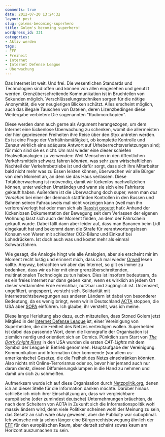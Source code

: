 ```yaml
---
comments: true
date: 2012-07-20 13:24:32
layout: post
slug: golems-becoming-superhero
title: Golem's becoming superhero!
wordpress_id: 331
categories:
- Aktiv werden
tags:
- EFF
- Freiheit
- Internet
- Internet Defense League
- Überwachung
---
```


Das Internet ist weit. Und frei. Die wesentlichen Standards und Technologien sind offen und können von allen eingesehen und genutzt werden. Grenzüberschreitende Kommunikation ist in Bruchteilen von Sekunden möglich. Verschlüsselungstechniken sorgen für die nötige Anonymität, die vor neugierigen Blicken schützt. Alles erscheint möglich, auch das illegale Tauschen von Dateien, deren Lizenzbedingen diese Weitergabe verbieten: Die sogenannten "Raubmordkopien".

Diese werden dann auch gerne als Argument herangezogen, um dem Internet eine lückenlose Überwachung zu schenken, womit die allermeisten der hier gepriesenen Freiheiten ihre Reise über den Styx antreten werden. Es ist eine Frage der Verhältnismäßigkeit, ob komplette Kontrolle und Zensur wirklich eine adäquate Antwort auf Urheberrechtsverletzungen sind; für mich sind sie es nicht. Um mal wieder eine dieser schiefen Realweltanalogien zu verwenden: Weil Menschen in den öffentlichen Verkehrsmitteln schwarz fahren _könnten_, was sehr zum wirtschaftlichen Nachteil der Verkehrsbetriebe ist und dafür sorgt, dass sich ihre Mitarbeiter bald nicht mehr was zu Essen leisten können, überwachen wir alle Bürger von dem Moment an, an dem sie das Haus verlassen. Diese Totalüberwachung ist notwendig, damit wir lückenlos nachvollziehen können, unter welchen Umständen und wann sie sich eine Fahrkarte gekauft haben. Außerdem ist die Überwachung doch super, wenn man _aus Versehen_ bei einer der dennoch stattfinden Kontrollen in den Bussen und Bahnen seinen Fahrausweis mal nicht vorzeigen kann (weil man ihn verloren/verlegt hat oder man sich als [Rassist geoutet](http://www.youtube.com/watch?v=_7QTGV5jOrM&feature=related) hat): Anhand der lückenlosen Dokumentation der Bewegung seit dem Verlassen der eigenen Wohnung lässt sich auch der Moment finden, an dem der Fahrschein gekauft wurde. Dabei fällt dann aber leider auf, dass man Bananen beim Lidl eingekauft hat und bekommt dann die Strafe für verantwortungslosen Konsum von Waren mit schlechter CO2-Bilanz und Einkauf bei Lohndrückern. Ist doch auch was und kostet mehr als einmal Schwarzfahren.

Wie gesagt, die Analogie hingt wie alle Analogien, aber sie erscheint mir im Moment recht lustig und erinnert mich, dass ich mal wieder [Orwell](http://de.wikipedia.org/wiki/George_Orwell) lesen sollte. Anyway, betrachten wir aber das Internet, so gilt es immer zu bedenken, dass wir es hier mit einer grenzüberschreitenden, multinationalen Technologie zu tun haben. Dies ist insofern bedeutsam, da es ein freies Internet nur dann geben kann, wenn es wirklich an jedem Ort dieser verdammten Erde erreichbar, nutzbar und zugänglich ist. Unzensiert, ungefiltert, ungesperrt, versteht sich. Solidarität mit Internetrechtsbewegungen aus anderen Ländern ist dabei von besonderer Bedeutung, da es wenig bringt, wenn wir in Deutschland [ACTA](http://de.wikipedia.org/wiki/ACTA) stoppen, die USA aber [SOPA](http://de.wikipedia.org/wiki/SOPA) einführen. Ich glaube, ihr versteht, was ich meine.

Diese lange Herleitung also dazu, euch mitzuteilen, dass Stoned Golem jetzt Mitglied in der [Internet Defense League](http://internetdefenseleague.org/) ist, einer Vereinigung von Superhelden, die die Freiheit des Netzes verteidigen wollen. Superhelden ist dabei das passende Wort, denn die Ikonografie der Organisation ist ziemlich nerdig und orientiert sich an Comics. Pünktlich zum Start von _[The Dark Knight Rises](http://www.thedarkknightrises.com/)_ in den USA wurden die ersten _CAT-Lights_ mit dem Symbol der League in Betrieb genommen. Hauptaufgabe der Vereinigung: Kommunikation und Information über kommende (vor allem us-amerikanische) Gesetze, die die Freiheit des Netzs einschränken könnten. Also nichts mit Online-Terrorismus oder so, bevor hier jemand auch nur daran denkt, diesen Diffamierungsklumpen in die Hand zu nehmen und damit um sich zu schmeißen.

Aufmerksam wurde ich auf diese Organisation durch [Netzpolitik.org](https://netzpolitik.org/2012/the-internet-defense-league/), denen ich an dieser Stelle für die Information danken möchte. Darüber hinaus schließe ich mich ihrer Einschätzung an, dass wir vergleichbare europäische (oder zumindest deutsche) Unternehmungen bräuchten, da nach dem Scheitern von ACTA in Zukunft sich die Informationspolitik wohl massiv ändern wird, denn viele Politiker scheinen wohl der Meinung zu sein, das Gesetz an sich wäre okay gewesen, aber die Publicity war suboptimal. Ich wünsche mir ja schon länger eine Bürgerrechtsbewegung ähnlich der [EFF](https://www.eff.org/) für den europäischen Raum, aber derzeit scheint sowas kaum am Horizont auszumachen zu sein.
